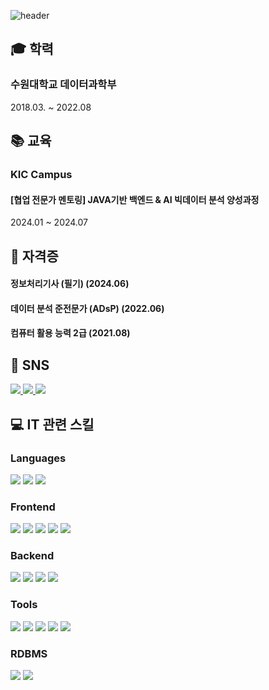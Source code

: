 ![header](https://capsule-render.vercel.app/api?type=waving&color=auto&height=300&section=header&text=Welcome&fontSize=90&animation=fadeIn&fontAlignY=38&desc=hoon%20GitHub%20Profile&descAlignY=51&descAlign=62)

## 🎓 학력

### 수원대학교 데이터과학부 

2018.03. ~ 2022.08

## 📚 교육

### KIC Campus
#### [협업 전문가 멘토링] JAVA기반 백엔드 & AI 빅데이터 분석 양성과정
2024.01 ~ 2024.07

## 🏅 자격증
#### 정보처리기사 (필기) (2024.06)
#### 데이터 분석 준전문가 (ADsP) (2022.06)
#### 컴퓨터 활용 능력 2급 (2021.08)

## 💌 SNS
 <a href="mailto:hyejiining@gmail.com">
  <img src="https://img.shields.io/badge/gmail-%23D14836?style=for-the-badge&logo=gmail&logoColor=white">
 </a>
  <a href="https://velog.io/@hyejiining">
   <img src="https://img.shields.io/badge/velog-%2300C73C?style=for-the-badge&logo=velog&logoColor=white">
  </a>
  <a href="https://www.instagram.com/hyejiining/?igsh=MTZ5aXcxZzhwMGtzdQ%3D%3D&utm_source=qr">
   <img src="https://img.shields.io/badge/instagram-%23E4405F?style=for-the-badge&logo=instagram&logoColor=white">
  </a>

## 💻 IT 관련 스킬
<h3> Languages </h3>
<p>
  <img src="https://img.shields.io/badge/python-%233776AB?style=for-the-badge&logo=python&logoColor=white">
  <img src="https://img.shields.io/badge/java-%23007396?style=for-the-badge&logo=java&logoColor=white">
  <img src="https://img.shields.io/badge/javascript-%23F7DF1E?style=for-the-badge&logo=javascript&logoColor=black">
</p>

<h3> Frontend </h3>
<p>
  <img src="https://img.shields.io/badge/ajax-%230A0A0A?style=for-the-badge&logo=ajax&logoColor=white">
  <img src="https://img.shields.io/badge/bootstrap-%237952B3?style=for-the-badge&logo=bootstrap&logoColor=white">
  <img src="https://img.shields.io/badge/css3-%231572B6?style=for-the-badge&logo=css3&logoColor=white">
  <img src="https://img.shields.io/badge/html5-%23E34F26?style=for-the-badge&logo=html5&logoColor=white">
  <img src="https://img.shields.io/badge/jquery-%230769AD?style=for-the-badge&logo=jquery&logoColor=white">
</p>

<h3> Backend </h3>
<p>
  <img src="https://img.shields.io/badge/django-%23092E20?style=for-the-badge&logo=django&logoColor=white">
  <img src="https://img.shields.io/badge/jsp-%23007396?style=for-the-badge&logo=java&logoColor=white">
  <img src="https://img.shields.io/badge/spring-%236DB33F?style=for-the-badge&logo=spring&logoColor=white">
  <img src="https://img.shields.io/badge/spring%20boot-%236DB33F?style=for-the-badge&logo=springboot&logoColor=white">
</p>

<h3> Tools </h3>
<p>
  <img src="https://img.shields.io/badge/java-%23ED8B00.svg?style=for-the-badge&logo=openjdk&logoColor=white">
  <img src="https://img.shields.io/badge/Eclipse-FE7A16.svg?style=for-the-badge&logo=Eclipse&logoColor=white">
  <img src="https://img.shields.io/badge/github-181717?style=for-the-badge&logo=github&logoColor=white">
  <img src="https://img.shields.io/badge/git-%23F05032?style=for-the-badge&logo=git&logoColor=white">
  <img src="https://img.shields.io/badge/docker-%232496ED?style=for-the-badge&logo=docker&logoColor=white">
</p>

<h3> RDBMS </h3>
<p>
  <img src="https://img.shields.io/badge/mysql-%234479A1?style=for-the-badge&logo=mysql&logoColor=white">
  <img src="https://img.shields.io/badge/oracle-%23F80000?style=for-the-badge&logo=oracle&logoColor=white">
</p>
